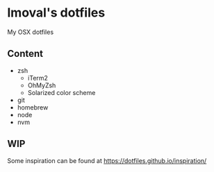 # lmoval's dotfiles
My OSX dotfiles

## Content
- zsh
  - iTerm2
  - OhMyZsh
  - Solarized color scheme
- git
- homebrew
- node
- nvm

## WIP
Some inspiration can be found at https://dotfiles.github.io/inspiration/